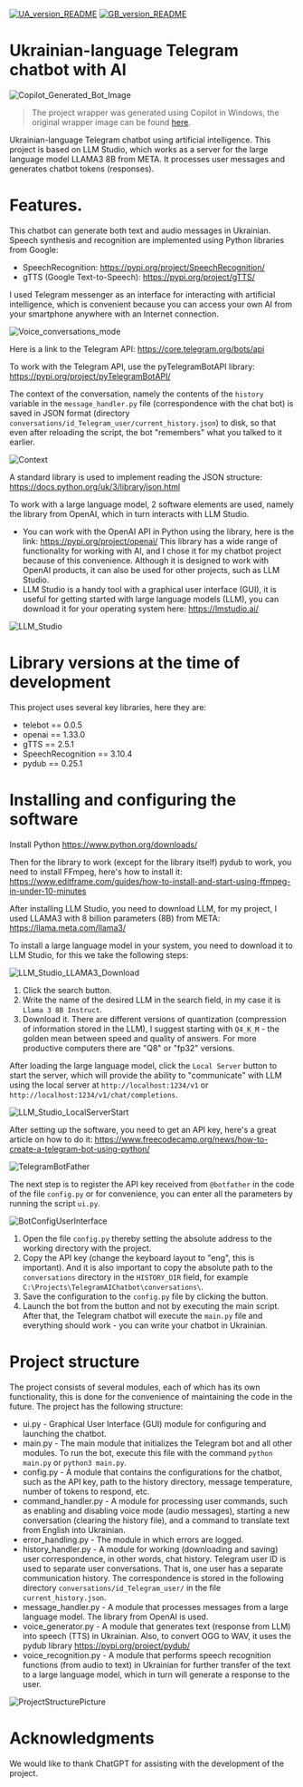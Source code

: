 [![UA_version_README](https://raw.githubusercontent.com/techn0man1ac/TelegramAIChatbot/main/imgs/Flags/UA%402x.png)](https://github.com/techn0man1ac/TelegramAIChatbot/)
[![GB_version_README](https://raw.githubusercontent.com/techn0man1ac/TelegramAIChatbot/main/imgs/Flags/GB%402x.png)](https://github.com/techn0man1ac/TelegramAIChatbot/blob/main/README_EN.md)

# Ukrainian-language Telegram chatbot with AI

![Copilot_Generated_Bot_Image](https://raw.githubusercontent.com/techn0man1ac/TelegramAIChatbot/main/imgs/CopilotGeneratedBotImage.jpg)
> The project wrapper was generated using Copilot in Windows, the original wrapper image can be found [here](https://www.bing.com/images/create/tech01aibot-telegram-bot-image-with-the-text-27hell/1-66376f0c15b14dce9b8543e76374b77a?id=%2ffnQhXHy14ZA7U%2bG1mpTTg%3d%3d&view=detailv2&idpp=genimg&idpclose=1&thId=OIG2.0xK8wnUzR5ppwvD_Vfi3&frame=sydedg&FORM=SYDBIC).

Ukrainian-language Telegram chatbot using artificial intelligence. This project is based on LLM Studio, which works as a server for the large language model LLAMA3 8B from META. It processes user messages and generates chatbot tokens (responses).

# Features.

This chatbot can generate both text and audio messages in Ukrainian. Speech synthesis and recognition are implemented using Python libraries from Google:
- SpeechRecognition: https://pypi.org/project/SpeechRecognition/
- gTTS (Google Text-to-Speech): https://pypi.org/project/gTTS/

I used Telegram messenger as an interface for interacting with artificial intelligence, which is convenient because you can access your own AI from your smartphone anywhere with an Internet connection. 

![Voice_conversations_mode](https://raw.githubusercontent.com/techn0man1ac/TelegramAIChatbot/main/imgs/conversationVoice.png)

Here is a link to the Telegram API: https://core.telegram.org/bots/api

To work with the Telegram API, use the pyTelegramBotAPI library: https://pypi.org/project/pyTelegramBotAPI/

The context of the conversation, namely the contents of the `history` variable in the `message_handler.py` file (correspondence with the chat bot) is saved in JSON format (directory `conversations/id_Telegram_user/current_history.json`) to disk, so that even after reloading the script, the bot "remembers" what you talked to it earlier.

![Context](https://raw.githubusercontent.com/techn0man1ac/TelegramAIChatbot/main/imgs/context.png)

A standard library is used to implement reading the JSON structure: https://docs.python.org/uk/3/library/json.html

To work with a large language model, 2 software elements are used, namely the library from OpenAI, which in turn interacts with LLM Studio.
- You can work with the OpenAI API in Python using the library, here is the link: https://pypi.org/project/openai/
This library has a wide range of functionality for working with AI, and I chose it for my chatbot project because of this convenience. Although it is designed to work with OpenAI products, it can also be used for other projects, such as LLM Studio.
- LLM Studio is a handy tool with a graphical user interface (GUI), it is useful for getting started with large language models (LLM), you can download it for your operating system here: https://lmstudio.ai/

![LLM_Studio](https://raw.githubusercontent.com/techn0man1ac/TelegramAIChatbot/main/imgs/LLM_Studio.png)

# Library versions at the time of development

This project uses several key libraries, here they are:

- telebot == 0.0.5
- openai == 1.33.0
- gTTS == 2.5.1
- SpeechRecognition == 3.10.4
- pydub == 0.25.1

# Installing and configuring the software

Install Python https://www.python.org/downloads/

Then for the library to work (except for the library itself) pydub to work, you need to install FFmpeg, here's how to install it: https://www.editframe.com/guides/how-to-install-and-start-using-ffmpeg-in-under-10-minutes

After installing LLM Studio, you need to download LLM, for my project, I used LLAMA3 with 8 billion parameters (8B) from META: https://llama.meta.com/llama3/

To install a large language model in your system, you need to download it to LLM Studio, for this we take the following steps:

![LLM_Studio_LLAMA3_Download](https://raw.githubusercontent.com/techn0man1ac/TelegramAIChatbot/main/imgs/LLM_Studio_LLAMA3_Download.png)

1. Click the search button.
2. Write the name of the desired LLM in the search field, in my case it is `Llama 3 8B Instruct`.
3. Download it. There are different versions of quantization (compression of information stored in the LLM), I suggest starting with `Q4_K_M` - the golden mean between speed and quality of answers. For more productive computers there are "Q8" or "fp32" versions.

After loading the large language model, click the `Local Server` button to start the server, which will provide the ability to "communicate" with LLM using the local server at `http://localhost:1234/v1` or `http://localhost:1234/v1/chat/completions`.

![LLM_Studio_LocalServerStart](https://raw.githubusercontent.com/techn0man1ac/TelegramAIChatbot/main/imgs/LLM_Studio_LocalServerStart.png)

After setting up the software, you need to get an API key, here's a great article on how to do it: https://www.freecodecamp.org/news/how-to-create-a-telegram-bot-using-python/

![TelegramBotFather](https://github.com/techn0man1ac/TelegramAIChatbot/blob/main/imgs/TelegramBotFather.png)

The next step is to register the API key received from `@botfather` in the code of the file `config.py` or for convenience, you can enter all the parameters by running the script `ui.py`.

![BotConfigUserInterface](https://raw.githubusercontent.com/techn0man1ac/TelegramAIChatbot/main/imgs/BotConfigUserInterface.png)

1. Open the file `config.py` thereby setting the absolute address to the working directory with the project.
2. Copy the API key (change the keyboard layout to "eng", this is important). And it is also important to copy the absolute path to the `conversations` directory in the `HISTORY_DIR` field, for example `C:\Projects\TelegramAIChatbot\conversations\`.
3. Save the configuration to the `config.py` file by clicking the button.
4. Launch the bot from the button and not by executing the main script. After that, the Telegram chatbot will execute the `main.py` file and everything should work - you can write your chatbot in Ukrainian.

# Project structure

The project consists of several modules, each of which has its own functionality, this is done for the convenience of maintaining the code in the future. The project has the following structure:

- ui.py - Graphical User Interface (GUI) module for configuring and launching the chatbot.
- main.py - The main module that initializes the Telegram bot and all other modules. To run the bot, execute this file with the command `python main.py` or `python3 main.py`.
- config.py - A module that contains the configurations for the chatbot, such as the API key, path to the history directory, message temperature, number of tokens to respond, etc. 
- command_handler.py - A module for processing user commands, such as enabling and disabling voice mode (audio messages), starting a new conversation (clearing the history file), and a command to translate text from English into Ukrainian.
- error_handling.py - The module in which errors are logged.
- history_handler.py - A module for working (downloading and saving) user correspondence, in other words, chat history. Telegram user ID is used to separate user conversations. That is, one user has a separate communication history. The correspondence is stored in the following directory `conversations/id_Telegram_user/` in the file `current_history.json`.
- message_handler.py - A module that processes messages from a large language model. The library from OpenAI is used.
- voice_generator.py - A module that generates text (response from LLM) into speech (TTS) in Ukrainian. Also, to convert OGG to WAV, it uses the pydub library https://pypi.org/project/pydub/
- voice_recognition.py - A module that performs speech recognition functions (from audio to text) in Ukrainian for further transfer of the text to a large language model, which in turn will generate a response to the user.

![ProjectStructurePicture](https://raw.githubusercontent.com/techn0man1ac/TelegramAIChatbot/main/imgs/ProjectStructure.png)

# Acknowledgments

We would like to thank ChatGPT for assisting with the development of the project.
